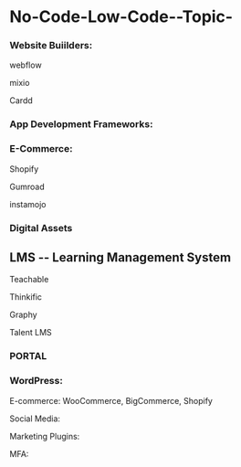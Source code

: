 # No-Code-Low-Code--Topic-


### Website Buiilders:

webflow

mixio

Cardd

### App Development Frameworks:

### E-Commerce:

Shopify

Gumroad

instamojo


### Digital Assets

## LMS  -- Learning Management System

Teachable

Thinkific

Graphy

Talent LMS


### PORTAL



### WordPress:

E-commerce: WooCommerce, BigCommerce, Shopify

Social Media:

Marketing Plugins:

MFA: 

